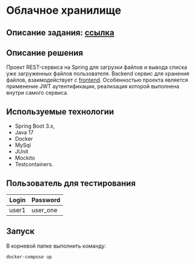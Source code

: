 # Облачное хранилище
## Описание задания: [ссылка](https://github.com/netology-code/jd-homeworks/blob/master/diploma/cloudservice.md)
## Описание решения
Проект REST-сервиса на Spring для загрузки файлов и вывода списка уже загруженных файлов пользователя. Backend сервис для хранения файлов, взаимодействует с [frontend](https://github.com/netology-code/jd-homeworks/tree/master/diploma/netology-diplom-frontend). Особенностью проекта является
применение JWT аутентификации, реализация которой выполнена внутри самого сервиса.
## Используемые технологии
- Spring Boot 3.x,
- Java 17
- Docker
- MySql
- JUnit
- Mockito
- Testcontainers.
## Пользователь для тестирования
| Login | Password |
|-------|----------|
| user1 | user_one |

## Запуск
В корневой папке выполнить команду:
```
docker-compose up
```